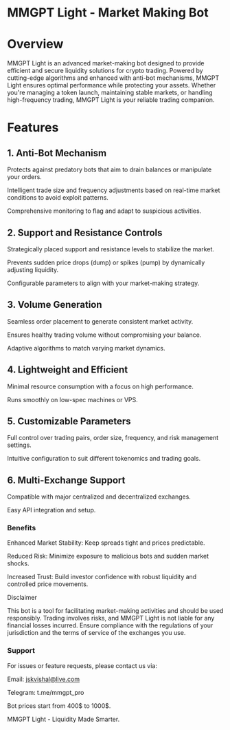 # MMGPT Light - Market Making Bot

# Overview

MMGPT Light is an advanced market-making bot designed to provide efficient and secure liquidity solutions for crypto trading. Powered by cutting-edge algorithms and enhanced with anti-bot mechanisms, MMGPT Light ensures optimal performance while protecting your assets. Whether you're managing a token launch, maintaining stable markets, or handling high-frequency trading, MMGPT Light is your reliable trading companion.

# Features

## 1. Anti-Bot Mechanism

Protects against predatory bots that aim to drain balances or manipulate your orders.

Intelligent trade size and frequency adjustments based on real-time market conditions to avoid exploit patterns.

Comprehensive monitoring to flag and adapt to suspicious activities.

## 2. Support and Resistance Controls

Strategically placed support and resistance levels to stabilize the market.

Prevents sudden price drops (dump) or spikes (pump) by dynamically adjusting liquidity.

Configurable parameters to align with your market-making strategy.

## 3. Volume Generation

Seamless order placement to generate consistent market activity.

Ensures healthy trading volume without compromising your balance.

Adaptive algorithms to match varying market dynamics.

## 4. Lightweight and Efficient

Minimal resource consumption with a focus on high performance.

Runs smoothly on low-spec machines or VPS.

## 5. Customizable Parameters

Full control over trading pairs, order size, frequency, and risk management settings.

Intuitive configuration to suit different tokenomics and trading goals.

## 6. Multi-Exchange Support

Compatible with major centralized and decentralized exchanges.

Easy API integration and setup.

### Benefits

Enhanced Market Stability: Keep spreads tight and prices predictable.

Reduced Risk: Minimize exposure to malicious bots and sudden market shocks.

Increased Trust: Build investor confidence with robust liquidity and controlled price movements.

Disclaimer

This bot is a tool for facilitating market-making activities and should be used responsibly. Trading involves risks, and MMGPT Light is not liable for any financial losses incurred. Ensure compliance with the regulations of your jurisdiction and the terms of service of the exchanges you use.

### Support

For issues or feature requests, please contact us via:

Email: jskvishal@live.com

Telegram: t.me/mmgpt_pro

Bot prices start from 400$ to 1000$.

MMGPT Light - Liquidity Made Smarter.
